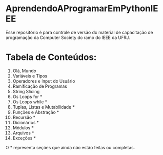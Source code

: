 # AprendendoAProgramarEmPythonIEEE
Esse repositório é para controle de versão do material de capacitação de programação da Computer Society do ramo do IEEE da UFRJ.

# Tabela de Conteúdos:
1. Olá, Mundo  
2. Variáveis e Tipos  
3. Operadores e Input do Usuário  
4. Ramificação de Programas 
5. String Slicing 
6. Os Loops for  *
7. Os Loops while *
8. Tuplas, Listas e Mutabilidade *
9. Funções e Abstração *
10. Recursão *
11. Dicionários *
12. Módulos *
13. Arquivos *
14. Exceções *

O * representa seções que ainda não estão feitas ou completas.
